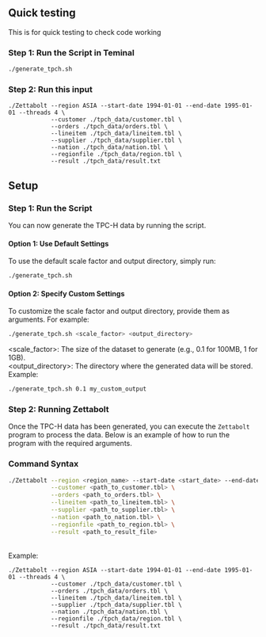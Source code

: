 ## Quick testing
This is for quick testing to check code working
### Step 1: Run the Script in Teminal
```bash
./generate_tpch.sh
```
### Step 2: Run this input
```
./Zettabolt --region ASIA --start-date 1994-01-01 --end-date 1995-01-01 --threads 4 \
            --customer ./tpch_data/customer.tbl \
            --orders ./tpch_data/orders.tbl \
            --lineitem ./tpch_data/lineitem.tbl \
            --supplier ./tpch_data/supplier.tbl \
            --nation ./tpch_data/nation.tbl \
            --regionfile ./tpch_data/region.tbl \
            --result ./tpch_data/result.txt
```

## Setup

### Step 1: Run the Script
You can now generate the TPC-H data by running the script.
#### Option 1: Use Default Settings
To use the default scale factor and output directory, simply run:
```bash
./generate_tpch.sh
```
#### Option 2: Specify Custom Settings
To customize the scale factor and output directory, provide them as arguments. For example:
```bash
./generate_tpch.sh <scale_factor> <output_directory>
```
<scale_factor>: The size of the dataset to generate (e.g., 0.1 for 100MB, 1 for 1GB).
<br><output_directory>: The directory where the generated data will be stored.
<br>Example:

```bash
./generate_tpch.sh 0.1 my_custom_output
```
### Step 2: Running Zettabolt

Once the TPC-H data has been generated, you can execute the `Zettabolt` program to process the data. Below is an example of how to run the program with the required arguments.

### Command Syntax
```bash
./Zettabolt --region <region_name> --start-date <start_date> --end-date <end_date> --threads <num_threads> \
            --customer <path_to_customer.tbl> \
            --orders <path_to_orders.tbl> \
            --lineitem <path_to_lineitem.tbl> \
            --supplier <path_to_supplier.tbl> \
            --nation <path_to_nation.tbl> \
            --regionfile <path_to_region.tbl> \
            --result <path_to_result_file>
```
<br>Example:
```
./Zettabolt --region ASIA --start-date 1994-01-01 --end-date 1995-01-01 --threads 4 \
            --customer ./tpch_data/customer.tbl \
            --orders ./tpch_data/orders.tbl \
            --lineitem ./tpch_data/lineitem.tbl \
            --supplier ./tpch_data/supplier.tbl \
            --nation ./tpch_data/nation.tbl \
            --regionfile ./tpch_data/region.tbl \
            --result ./tpch_data/result.txt
```
